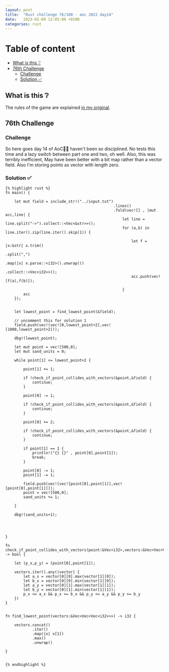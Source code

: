 ```yaml
---
layout: post
title:  "Rust challenge 76/100 - aoc 2022 day14"
date:   2023-02-09 12:05:00 +0100
categories: rust
---
```



#  Table of content
<!-- MarkdownTOC autolink="true" -->

- [What is this :grey_question:](#what-is-this-grey_question)
- [76th Challenge](#76th-challenge)
    - [Challenge](#challenge)
    - [Solution :white_check_mark:](#solution-white_check_mark)

<!-- /MarkdownTOC -->

## What is this :grey_question: 

The rules of the game are explained [in my original](https://maebli.github.io/rust/2021/10/18/100rust.html). 

## 76th Challenge
### Challenge

So here goes day 14 of AoC🎅🦀 haven't been so disciplined. No tests this time and a lazy switch between part one and two, oh well.
Also, this was terribly inefficient, May have been better with a bit map rather than a vector field. Also I'm storing points as vector with length zero.

### Solution :white_check_mark:



    {% highlight rust %}
    fn main() {

        let mut field = include_str!("../input.txt")
                                                    .lines()
                                                    .fold(vec![] , |mut acc,line| {
                                                        let line = line.split("->").collect::<Vec<&str>>();
                                                        for (a,b) in line.iter().zip(line.iter().skip(1)) {

                                                            let f = |x:&str| x.trim()
                                                                                                .split(",")
                                                                                                .map(|x| x.parse::<i32>().unwrap())
                                                                                                .collect::<Vec<i32>>();
                                                            acc.push(vec![f(a),f(b)]);

                                                        }
            acc
        });


        let lowest_point = find_lowest_point(&field);

        // uncomment this for solution 1
        field.push(vec!(vec![0,lowest_point+2],vec![1000,lowest_point+2]));

        dbg!(lowest_point);

        let mut point = vec![500,0];
        let mut sand_units = 0;

        while point[1] <= lowest_point+2 {
            
            point[1] += 1;

            if !check_if_point_collides_with_vectors(&point,&field) {
                continue;
            }

            point[0] -= 1;

            if !check_if_point_collides_with_vectors(&point,&field) {
                continue;
            }

            point[0] += 2;

            if !check_if_point_collides_with_vectors(&point,&field) {
                continue;
            }

            if point[1] == 1 {
                println!("{} {}" , point[0],point[1]);
                break;
            }

            point[0] -= 1;
            point[1] -= 1;

            field.push(vec![vec![point[0],point[1]],vec![point[0],point[1]]]);
            point = vec![500,0];
            sand_units += 1;

        }

        dbg!(sand_units+1);




    }

    fn check_if_point_collides_with_vectors(point:&Vec<i32>,vectors:&Vec<Vec<Vec<i32>>>) -> bool {

        let (p_x,p_y) = (point[0],point[1]);

        vectors.iter().any(|vector| {
            let a_x = vector[0][0].max(vector[1][0]);
            let b_x = vector[0][0].min(vector[1][0]);
            let a_y = vector[0][1].max(vector[1][1]);
            let b_y = vector[0][1].min(vector[1][1]);
            p_x <= a_x && p_x >= b_x && p_y <= a_y && p_y >= b_y
        })
    }


    fn find_lowest_point(vectors:&Vec<Vec<Vec<i32>>>) -> i32 {

        vectors.concat()
                .iter()
                .map(|x| x[1])
                .max()
                .unwrap()

    }


    {% endhighlight %}
